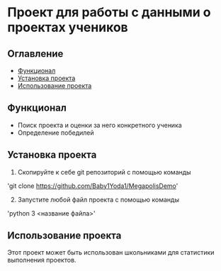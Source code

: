 # Проект для работы с данными о проектах учеников

## Оглавление 
- [Функционал](#функционал)
- [Установка проекта](#установка-проекта)
- [Использование проекта](#использование-проекта)
## Функционал
- Поиск проекта и оценки за него конкретного ученика
- Определение победилей
## Установка проекта
1. Скопируйте к себе git репозиторий с помощью команды

'git clone https://github.com/Baby1Yoda1/MegapolisDemo'

2. Запустите любой файл проекта с помощью команды 

'python 3 <название файла>'

## Использование проекта
Этот проект может быть использован школьниками для статистики выполнения проектов.